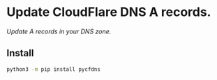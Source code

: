 # Update CloudFlare DNS A records.

_Update A records in your DNS zone._

## Install
```bash
python3 -m pip install pycfdns
```